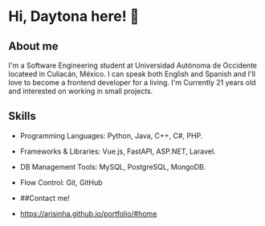 # Hi, Daytona here! 👋

## About me
I'm a Software Engineering student at Universidad Autónoma de Occidente locateed in Culiacán, México. I can speak both English and Spanish and I'll love to become a frontend developer for a living. I'm Currently 21 years old and interested on working in small projects.

## Skills
- Programming Languages: Python, Java, C++, C#, PHP.
- Frameworks & Libraries: Vue.js, FastAPI, ASP.NET, Laravel.
- DB Management Tools: MySQL, PostgreSQL, MongoDB.
- Flow Control: Git, GitHub

- ##Contact me!
- https://arisinha.github.io/portfolio/#home
